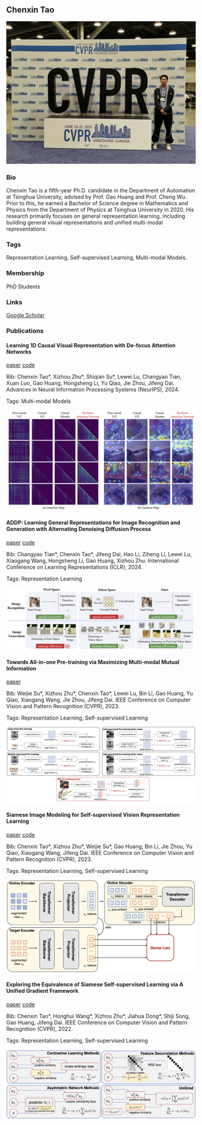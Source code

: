 ## Chenxin Tao
![taochenxin](./assets/taochenxin.jpg)

### Bio

Chenxin Tao is  a fifth-year Ph.D. candidate in the Department of Automation at Tsinghua University, advised by Prof. Gao Huang and Prof. Cheng Wu. Prior to this, he earned a  Bachelor of Science degree in Mathematics and Physics from the Department of Physics at Tsinghua University in 2020. His research primarily focuses on general representation learning, including building general visual representations and unified multi-modal representations.

### Tags
Representation Learning, Self-supervised Learning, Multi-modal Models.

### Membership
PhD Students

### Links

<a href="https://scholar.google.com/citations?user=sXHFIBkAAAAJ&hl=zh-CN">Google Scholar</a>

### Publications
#### Learning 1D Causal Visual Representation with De-focus Attention Networks
<a href="https://arxiv.org/pdf/2406.04342">paper</a>
<a href="https://github.com/OpenGVLab/De-focus-Attention-Networks">code</a>

Bib: Chenxin Tao*, Xizhou Zhu*, Shiqian Su*, Lewei Lu, Changyao Tian, Xuan Luo, Gao Huang, Hongsheng Li, Yu Qiao, Jie Zhou, Jifeng Dai.
Advances in Neural Information Processing Systems (NeurIPS), 2024.

Tags: Multi-modal Models

![De-focus Attention Networks](./assets/defocus_attention_networks.png)

#### ADDP: Learning General Representations for Image Recognition and Generation with Alternating Denoising Diffusion Process
<a href="https://arxiv.org/pdf/2306.05423">paper</a>
<a href="https://github.com/ChangyaoTian/ADDP">code</a>

Bib: Changyao Tian*, Chenxin Tao*, Jifeng Dai, Hao Li, Ziheng Li, Lewei Lu, Xiaogang Wang, Hongsheng Li, Gao Huang, Xizhou Zhu.
International Conference on Learning Representations (ICLR), 2024.

Tags: Representation Learning

![ADDP](./assets/ADDP.png)

#### Towards All-in-one Pre-training via Maximizing Multi-modal Mutual Information
<a href="https://arxiv.org/pdf/2211.09807">paper</a>

Bib: Weijie Su*, Xizhou Zhu*, Chenxin Tao*, Lewei Lu, Bin Li, Gao Huang, Yu Qiao, Xiaogang Wang, Jie Zhou, Jifeng Dai.
IEEE Conference on Computer Vision and Pattern Recognition (CVPR), 2023.

Tags: Representation Learning, Self-supervised Learning

![M3I](./assets/M3I.png)

#### Siamese Image Modeling for Self-supervised Vision Representation Learning
<a href="https://arxiv.org/abs/2206.01204">paper</a>
<a href="https://github.com/OpenGVLab/Siamese-Image-Modeling">code</a>

Bib: Chenxin Tao*, Xizhou Zhu*, Weijie Su*, Gao Huang, Bin Li, Jie Zhou, Yu Qiao, Xiaogang Wang, Jifeng Dai.
IEEE Conference on Computer Vision and Pattern Recognition (CVPR), 2023.

Tags: Representation Learning, Self-supervised Learning

![SiameseIM](./assets/SiameseIM.png)

#### Exploring the Equivalence of Siamese Self-supervised Learning via A Unified Gradient Framework
<a href="https://arxiv.org/abs/2112.05141">paper</a>
<a href="https://github.com/fundamentalvision/UniGrad">code</a>

Bib: Chenxin Tao*, Honghui Wang*, Xizhou Zhu*, Jiahua Dong*, Shiji Song, Gao Huang, Jifeng Dai.
IEEE Conference on Computer Vision and Pattern Recognition (CVPR), 2022.

Tags: Representation Learning, Self-supervised Learning

![UniGrad](./assets/UniGrad.png)
